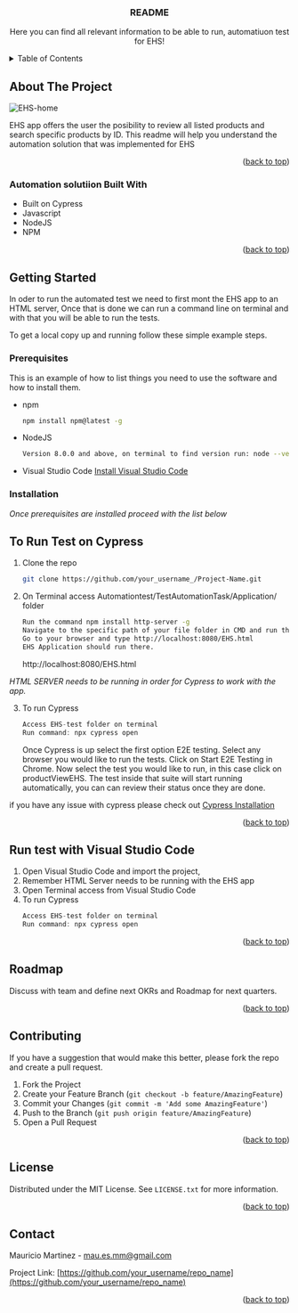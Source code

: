 

  <h3 align="center">README</h3>

  <p align="center">
    Here you can find all relevant information to be able to run, automatiuon test for EHS!
</div>



<!-- TABLE OF CONTENTS -->
<details>
  <summary>Table of Contents</summary>
  <ol>
    <li>
      <a href="#about-the-project">About The Project</a>
      <ul>
        <li><a href="#automation-solutiion-Built-With">Automation solutiion Built With</a></li>
      </ul>
    </li>
    <li>
      <a href="#getting-started">Getting Started</a>
      <ul>
        <li><a href="#prerequisites">Prerequisites</a></li>
        <li><a href="#installation">Installation</a></li>
      </ul>
    </li>
    <li><a href="#run-test-with-visual-studio">Run test with Visual Studio Code</a></li>
    <li><a href="#roadmap">Roadmap</a></li>
    <li><a href="#contributing">Contributing</a></li>
    <li><a href="#license">License</a></li>
    <li><a href="#contact">Contact</a></li>
  </ol>
</details>



<!-- ABOUT THE PROJECT -->
## About The Project

![EHS-home](https://user-images.githubusercontent.com/2090486/212425215-7499e1a4-99f5-4fe5-addc-d668ce8b9f9e.png)

EHS app offers the user the posibility to review all listed products and search specific products by ID.
This readme will help you understand the automation solution that was implemented for EHS


<p align="right">(<a href="#readme-top">back to top</a>)</p>



### Automation solutiion Built With

* Built on Cypress 
* Javascript 
* NodeJS
* NPM

<p align="right">(<a href="#readme-top">back to top</a>)</p>



<!-- GETTING STARTED -->
## Getting Started

In oder to run the automated test we need to first mont the EHS app to an HTML server, 
Once that is done we can run a command line on terminal and with that you will be able to run the tests.

To get a local copy up and running follow these simple example steps.

### Prerequisites

This is an example of how to list things you need to use the software and how to install them.
* npm
  ```sh
  npm install npm@latest -g
  ```
* NodeJS
  ```sh
  Version 8.0.0 and above, on terminal to find version run: node --version 
  ```
* Visual Studio Code 
  [Install Visual Studio Code](https://code.visualstudio.com/download) 



### Installation

_Once prerequisites are installed proceed with the list below_

## To Run Test on Cypress

1. Clone the repo
   ```sh
   git clone https://github.com/your_username_/Project-Name.git
   ```
2. On Terminal access Automationtest/TestAutomationTask/Application/ folder
   ```sh
   Run the command npm install http-server -g
   Navigate to the specific path of your file folder in CMD and run the command http-server
   Go to your browser and type http://localhost:8080/EHS.html  
   EHS Application should run there.

   ```
   http://localhost:8080/EHS.html 
   
_HTML SERVER needs to be running in order for Cypress to work with the app._

3. To run Cypress
   ```js
   Access EHS-test folder on terminal
   Run command: npx cypress open
   ```
   Once Cypress is up select the first option E2E testing.
   Select any browser you would like to run the tests.
   Click on Start E2E Testing in Chrome.
   Now select the test you would like to run, in this case click on productViewEHS.
   The test inside that suite will start running automatically, you can can review their status once they are done.

   
if you have any issue with cypress please check out [Cypress Installation](https://docs.cypress.io/guides/getting-started/installing-cypress)
<p align="right">(<a href="#readme-top">back to top</a>)</p>



<!-- RUN WITH VISUAL STUDIO -->
## Run test with Visual Studio Code 

1. Open Visual Studio Code and import the project,
2. Remember HTML Server needs to be running with the EHS app
3. Open Terminal access from Visual Studio Code
4. To run Cypress
   ```js
   Access EHS-test folder on terminal
   Run command: npx cypress open
   ```
 



<p align="right">(<a href="#readme-top">back to top</a>)</p>



<!-- ROADMAP -->
## Roadmap

Discuss with team and define next OKRs and Roadmap for next quarters.


<p align="right">(<a href="#readme-top">back to top</a>)</p>



<!-- CONTRIBUITING -->
## Contributing 

If you have a suggestion that would make this better, please fork the repo and create a pull request. 

1. Fork the Project
2. Create your Feature Branch (`git checkout -b feature/AmazingFeature`)
3. Commit your Changes (`git commit -m 'Add some AmazingFeature'`)
4. Push to the Branch (`git push origin feature/AmazingFeature`)
5. Open a Pull Request

<p align="right">(<a href="#readme-top">back to top</a>)</p>



<!-- LICENSE -->
## License

Distributed under the MIT License. See `LICENSE.txt` for more information.

<p align="right">(<a href="#readme-top">back to top</a>)</p>



<!-- CONTACT -->
## Contact

Mauricio Martinez - mau.es.mm@gmail.com

Project Link: [https://github.com/your_username/repo_name](https://github.com/your_username/repo_name)

<p align="right">(<a href="#readme-top">back to top</a>)</p>
